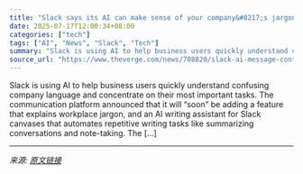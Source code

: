 ```yaml
---
title: "Slack says its AI can make sense of your company&#8217;s jargon"
date: 2025-07-17T12:00:34+08:00
categories: ["tech"]
tags: ["AI", "News", "Slack", "Tech"]
summary: "Slack is using AI to help business users quickly understand confusing company language and concentrate on their most important tasks. The communication platform announced that it will “soon” be adding"
source_url: "https://www.theverge.com/news/708820/slack-ai-message-context-canvas-writing-assistant"
---
```


Slack is using AI to help business users quickly understand confusing company language and concentrate on their most important tasks. The communication platform announced that it will “soon” be adding a feature that explains workplace jargon, and an AI writing assistant for Slack canvases that automates repetitive writing tasks like summarizing conversations and note-taking. The [&#8230;]

---

*来源: [原文链接](https://www.theverge.com/news/708820/slack-ai-message-context-canvas-writing-assistant)*

